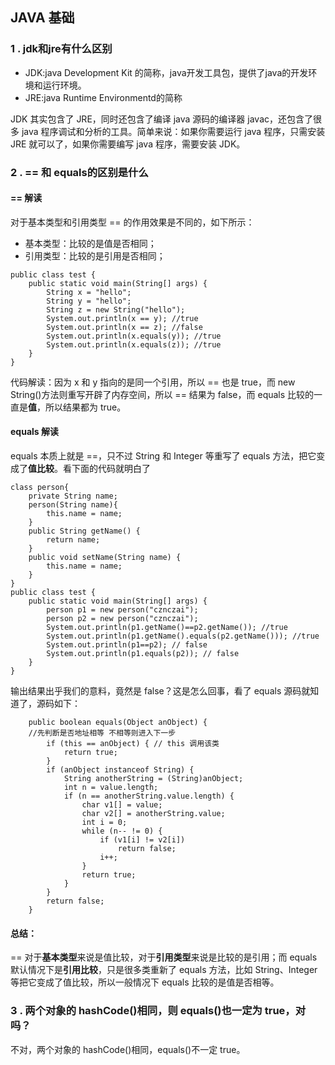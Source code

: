 ## JAVA 基础
### 1 . jdk和jre有什么区别
* JDK:java Development Kit 的简称，java开发工具包，提供了java的开发环境和运行环境。
* JRE:java Runtime Environmentd的简称

JDK 其实包含了 JRE，同时还包含了编译 java 源码的编译器 javac，还包含了很多 java 程序调试和分析的工具。简单来说：如果你需要运行 java 程序，只需安装 JRE 就可以了，如果你需要编写 java 程序，需要安装 JDK。

### 2 . == 和 equals的区别是什么
#### == 解读
对于基本类型和引用类型 == 的作用效果是不同的，如下所示：
* 基本类型：比较的是值是否相同；
* 引用类型：比较的是引用是否相同；
```
public class test {
	public static void main(String[] args) {
		String x = "hello";
		String y = "hello";
		String z = new String("hello");
		System.out.println(x == y); //true
		System.out.println(x == z); //false
		System.out.println(x.equals(y)); //true
		System.out.println(x.equals(z)); //true
	}
}
```
代码解读：因为 x 和 y 指向的是同一个引用，所以 == 也是 true，而 new String()方法则重写开辟了内存空间，所以 == 结果为 false，而 equals 比较的一直是**值**，所以结果都为 true。

#### equals 解读
equals 本质上就是 ==，只不过 String 和 Integer 等重写了 equals 方法，把它变成了**值比较**。看下面的代码就明白了
```
class person{
	private String name; 
	person(String name){
		this.name = name;
	}
	public String getName() {
		return name;
	}
	public void setName(String name) {
		this.name = name;
	}
}
public class test {
	public static void main(String[] args) {
		person p1 = new person("cznczai");
		person p2 = new person("cznczai");
		System.out.println(p1.getName()==p2.getName()); //true
		System.out.println(p1.getName().equals(p2.getName())); //true
		System.out.println(p1==p2); // false
		System.out.println(p1.equals(p2)); // false
	}
}
```
输出结果出乎我们的意料，竟然是 false？这是怎么回事，看了 equals 源码就知道了，源码如下：
```
    public boolean equals(Object anObject) {
    //先判断是否地址相等 不相等则进入下一步
        if (this == anObject) { // this 调用该类
            return true;
        }
        if (anObject instanceof String) {
            String anotherString = (String)anObject;
            int n = value.length;
            if (n == anotherString.value.length) {
                char v1[] = value;
                char v2[] = anotherString.value;
                int i = 0;
                while (n-- != 0) {
                    if (v1[i] != v2[i])
                        return false;
                    i++;
                }
                return true;
            }
        }
        return false;
    }
```
#### 总结：
== 对于**基本类型**来说是值比较，对于**引用类型**来说是比较的是引用；而 equals 默认情况下是**引用比较**，只是很多类重新了 equals 方法，比如 String、Integer 等把它变成了值比较，所以一般情况下 equals 比较的是值是否相等。

### 3 .  两个对象的 hashCode()相同，则 equals()也一定为 true，对吗？
不对，两个对象的 hashCode()相同，equals()不一定 true。
